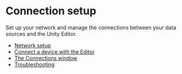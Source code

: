 # Connection setup

Set up your network and manage the connections between your data sources and the Unity Editor.

* [Network setup](connection-network.md)
* [Connect a device with the Editor](connection-device.md)
* [The Connections window](ref-window-connections.md)
* [Troubleshooting](troubleshooting.md)
